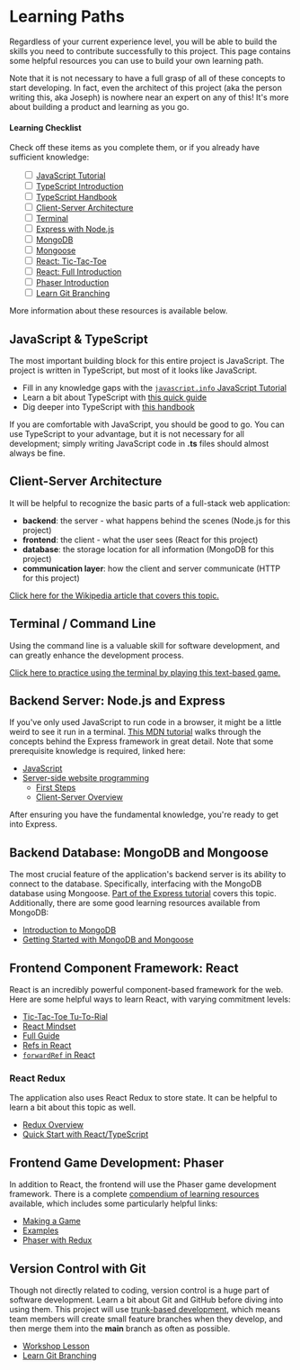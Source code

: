 # Learning Paths
Regardless of your current experience level, you will be able to build the skills you need to contribute successfully to this project. This page contains some helpful resources you can use to build your own learning path.

Note that it is not necessary to have a full grasp of all of these concepts to start developing. In fact, even the architect of this project (aka the person writing this, aka Joseph) is nowhere near an expert on any of this! It's more about building a product and learning as you go.

#### Learning Checklist
Check off these items as you complete them, or if you already have sufficient knowledge:

<ul style="list-style-type: none">
<input type="checkbox" id="js"> <a href="https://javascript.info/">JavaScript Tutorial</a><br>
<input type="checkbox" id="ts"> <a href="https://www.typescriptlang.org/docs/handbook/typescript-in-5-minutes.html">TypeScript Introduction</a><br>
<input type="checkbox" id="ts-hb"> <a href="https://www.typescriptlang.org/docs/handbook/intro.html">TypeScript Handbook</a><br>
<input type="checkbox" id="csa"> <a href="https://en.wikipedia.org/wiki/Client%E2%80%93server_model">Client-Server Architecture</a><br>
<input type="checkbox" id="term"> <a href="http://www.mprat.org/Terminus/">Terminal</a><br>
<input type="checkbox" id="exp"> <a href="https://developer.mozilla.org/en-US/docs/Learn/Server-side/Express_Nodejs">Express with Node.js</a><br>
<input type="checkbox" id="mdb"> <a href="">MongoDB</a><br>
<input type="checkbox" id="mgs"> <a href="">Mongoose</a><br>
<input type="checkbox" id="rttt"> <a href="https://www.mongodb.com/docs/manual/introduction/">React: Tic-Tac-Toe</a><br>
<input type="checkbox" id="rfull"> <a href="https://react.dev/learn/describing-the-ui">React: Full Introduction</a><br>
<input type="checkbox" id="ph"> <a href="https://phaser.io/tutorials/making-your-first-phaser-3-game/part1">Phaser Introduction</a><br>
<input type="checkbox" id="lgb"> <a href="https://learngitbranching.js.org/">Learn Git Branching</a><br>
</ul>

<script>
  document.querySelectorAll("input").forEach(inputElement => {
    const elementId = `${inputElement.id}`;

    inputElement.checked = localStorage.getItem(elementId) === 'checked';
    inputElement.onchange = e => {
      if (e.target.checked) {
        localStorage.setItem(elementId, 'checked');
      } else {
          localStorage.setItem(elementId, 'not-checked');
      }
    };
  });
</script>

More information about these resources is available below.

## JavaScript & TypeScript
The most important building block for this entire project is JavaScript. The project is written in TypeScript, but most of it looks like JavaScript.

- Fill in any knowledge gaps with the [`javascript.info` JavaScript Tutorial](https://javascript.info/)
- Learn a bit about TypeScript with [this quick guide](https://www.typescriptlang.org/docs/handbook/typescript-in-5-minutes.html)
- Dig deeper into TypeScript with [this handbook](https://www.typescriptlang.org/docs/handbook/intro.html)

If you are comfortable with JavaScript, you should be good to go. You can use TypeScript to your advantage, but it is not necessary for all development; simply writing JavaScript code in **.ts** files should almost always be fine.

## Client-Server Architecture
It will be helpful to recognize the basic parts of a full-stack web application:

- **backend**: the server - what happens behind the scenes (Node.js for this project)
- **frontend**: the client - what the user sees (React for this project)
- **database**: the storage location for all information (MongoDB for this project)
- **communication layer**: how the client and server communicate (HTTP for this project)

[Click here for the Wikipedia article that covers this topic.](https://en.wikipedia.org/wiki/Client%E2%80%93server_model)

## Terminal / Command Line
Using the command line is a valuable skill for software development, and can greatly enhance the development process.

[Click here to practice using the terminal by playing this text-based game.](http://www.mprat.org/Terminus/)

## Backend Server: Node.js and Express
If you've only used JavaScript to run code in a browser, it might be a little weird to see it run in a terminal. [This MDN tutorial](https://developer.mozilla.org/en-US/docs/Learn/Server-side/Express_Nodejs) walks through the concepts behind the Express framework in great detail. Note that some prerequisite knowledge is required, linked here:

- [JavaScript](https://developer.mozilla.org/en-US/docs/Web/JavaScript)
- [Server-side website programming](https://developer.mozilla.org/en-US/docs/Learn/Server-side)
  - [First Steps](https://developer.mozilla.org/en-US/docs/Learn/Server-side/First_steps)
  - [Client-Server Overview](https://developer.mozilla.org/en-US/docs/Learn/Server-side/First_steps/Client-Server_overview)

After ensuring you have the fundamental knowledge, you're ready to get into Express.

## Backend Database: MongoDB and Mongoose
The most crucial feature of the application's backend server is its ability to connect to the database. Specifically, interfacing with the MongoDB database using Mongoose. [Part of the Express tutorial](https://developer.mozilla.org/en-US/docs/Learn/Server-side/Express_Nodejs/mongoose) covers this topic. Additionally, there are some good learning resources available from MongoDB:

- [Introduction to MongoDB](https://www.mongodb.com/docs/manual/introduction/)
- [Getting Started with MongoDB and Mongoose](https://www.mongodb.com/developer/languages/javascript/getting-started-with-mongodb-and-mongoose/)

## Frontend Component Framework: React
React is an incredibly powerful component-based framework for the web. Here are some helpful ways to learn React, with varying commitment levels:

- [Tic-Tac-Toe Tu-To-Rial](https://react.dev/learn/tutorial-tic-tac-toe)
- [React Mindset](https://react.dev/learn/thinking-in-react)
- [Full Guide](https://react.dev/learn/describing-the-ui)
- [Refs in React](https://react.dev/learn/manipulating-the-dom-with-refs)
- [`forwardRef` in React](https://www.youtube.com/watch?v=-vw6uG1JSEA)

### React Redux
The application also uses React Redux to store state. It can be helpful to learn a bit about this topic as well.

- [Redux Overview](https://redux.js.org/tutorials/essentials/part-1-overview-concepts)
- [Quick Start with React/TypeScript](https://react-redux.js.org/tutorials/typescript-quick-start)

## Frontend Game Development: Phaser
In addition to React, the frontend will use the Phaser game development framework. There is a complete [compendium of learning resources](https://phaser.io/learn) available, which includes some particularly helpful links:

- [Making a Game](https://phaser.io/tutorials/making-your-first-phaser-3-game/part1)
- [Examples](https://labs.phaser.io/)
- [Phaser with Redux](https://phaser.io/news/2021/07/an-architecture-for-phaser-js-+-redux)

## Version Control with Git
Though not directly related to coding, version control is a huge part of software development. Learn a bit about Git and GitHub before diving into using them. This project will use [trunk-based development](https://www.atlassian.com/continuous-delivery/continuous-integration/trunk-based-development), which means team members will create small feature branches when they develop, and then merge them into the **main** branch as often as possible.

- [Workshop Lesson](https://hylandtechclub.com/capstone/GitHubLesson/StudentDesc.html)
- [Learn Git Branching](https://learngitbranching.js.org/)

